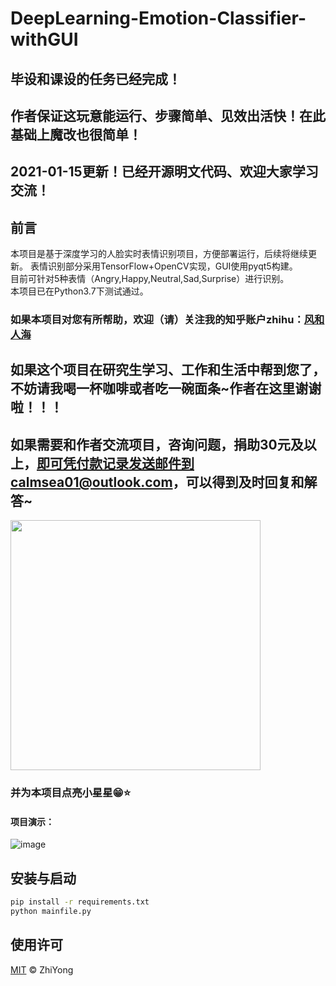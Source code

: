 # DeepLearning-Emotion-Classifier-withGUI


## 毕设和课设的任务已经完成！
## 作者保证这玩意能运行、步骤简单、见效出活快！在此基础上魔改也很简单！
## 2021-01-15更新！已经开源明文代码、欢迎大家学习交流！
## 前言
本项目是基于深度学习的人脸实时表情识别项目，方便部署运行，后续将继续更新。
表情识别部分采用TensorFlow+OpenCV实现，GUI使用pyqt5构建。  
目前可针对5种表情（Angry,Happy,Neutral,Sad,Surprise）进行识别。  
本项目已在Python3.7下测试通过。
### 如果本项目对您有所帮助，欢迎（请）关注我的知乎账户zhihu：[风和人海](https://www.zhihu.com/people/hotpotpot)

## 如果这个项目在研究生学习、工作和生活中帮到您了，**不妨请我喝一杯咖啡或者吃一碗面条~作者在这里谢谢啦！！！**
## 如果需要和作者交流项目，咨询问题，捐助30元及以上，即可凭付款记录发送邮件到calmsea01@outlook.com，可以得到及时回复和解答~
<img src="https://github.com/zhiyongm/DeepLearning-Emotion-Classifier-withGUI/blob/master/imgs/coffee.jpg" height="400px" width="400px">



### 并为本项目点亮小星星😁⭐️

#### 项目演示：
![image](https://github.com/zhiyongm/DeepLearning-Emotion-Classifier-withGUI/blob/master/imgs/img.png)

## 安装与启动
```sh
pip install -r requirements.txt
python mainfile.py
```


## 使用许可

[MIT](LICENSE) © ZhiYong
